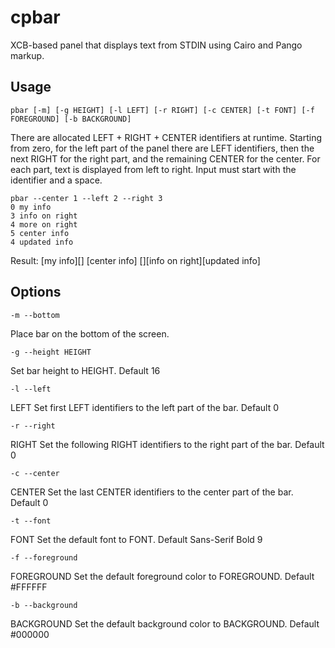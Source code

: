 cpbar
=====

XCB-based panel that displays text from STDIN using Cairo and Pango markup.

Usage
-----

	pbar [-m] [-g HEIGHT] [-l LEFT] [-r RIGHT] [-c CENTER] [-t FONT] [-f FOREGROUND] [-b BACKGROUND]

There are allocated LEFT + RIGHT + CENTER identifiers at runtime.
Starting from zero, for the left part of the panel there are LEFT identifiers,
then the next RIGHT for the right part, and the remaining CENTER for the center.
For each part, text is displayed from left to right.
Input must start with the identifier and a space.

	pbar --center 1 --left 2 --right 3
	0 my info
	3 info on right
	4 more on right
	5 center info
	4 updated info

Result:
	\[my info\]\[\]			\[center info\]		\[\]\[info on right\]\[updated info\]

Options
-------

	-m --bottom

Place bar on the bottom of the screen.

	-g --height HEIGHT

Set bar height to HEIGHT. Default 16

	-l --left

LEFT Set first LEFT identifiers to the left part of the bar. Default 0

	-r --right

RIGHT Set the following RIGHT identifiers to the right part of the bar. Default 0

	-c --center

CENTER Set the last CENTER identifiers to the center part of the bar. Default 0

	-t --font

FONT Set the default font to FONT. Default Sans-Serif Bold 9

	-f --foreground

FOREGROUND Set the default foreground color to FOREGROUND. Default #FFFFFF

	-b --background

BACKGROUND Set the default background color to BACKGROUND. Default #000000
